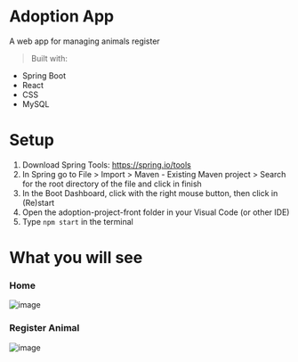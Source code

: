 # Adoption App
A web app for managing animals register

> Built with:
- Spring Boot
- React
- CSS
- MySQL

# Setup
1. Download Spring Tools: https://spring.io/tools
2. In Spring go to File > Import > Maven - Existing Maven project > Search for the root directory of the file and click in finish
3. In the Boot Dashboard, click with the right mouse button, then click in (Re)start
4. Open the adoption-project-front folder in your Visual Code (or other IDE)
5. Type ``npm start`` in the terminal

# What you will see
### Home
![image](https://github.com/user-attachments/assets/60f8328e-4727-4203-8156-fced1ffdd5b5)

### Register Animal
![image](https://github.com/user-attachments/assets/9fe755e6-6df2-46ec-94e9-38af31bcc33d)



